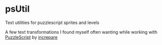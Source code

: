 # psUtil
Text utilities for puzzlescript sprites and levels

A few text transformations I found myself often wanting while working with [PuzzleScript](https://github.com/increpare/PuzzleScript) by [increpare](https://github.com/increpare)